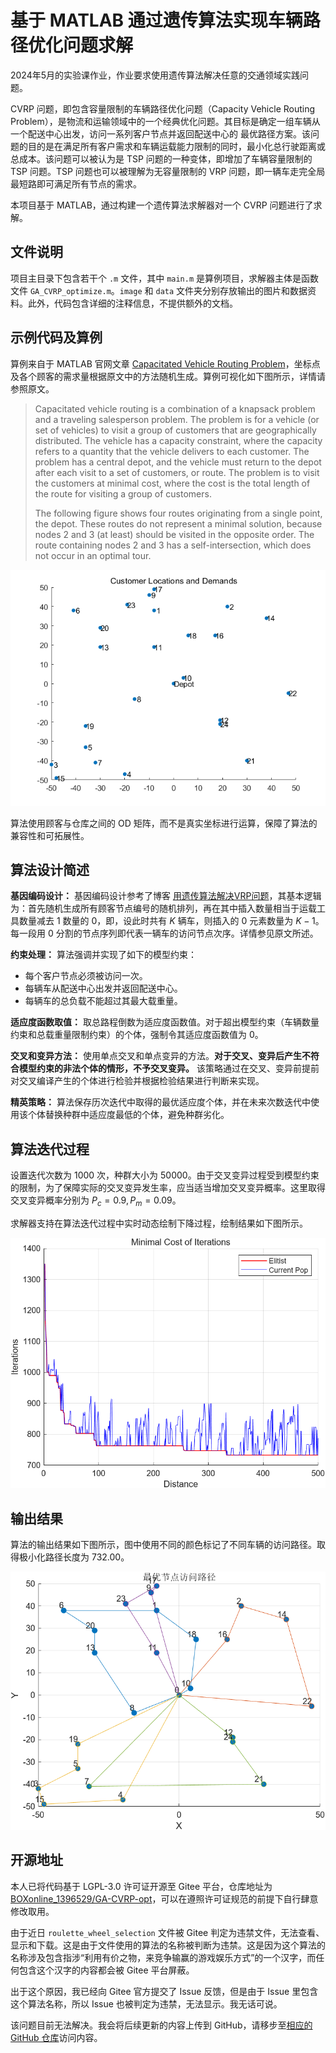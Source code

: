 # 基于 MATLAB 通过遗传算法实现车辆路径优化问题求解

2024年5月的实验课作业，作业要求使用遗传算法解决任意的交通领域实践问题。

CVRP 问题，即包含容量限制的车辆路径优化问题（Capacity Vehicle Routing Problem），是物流和运输领域中的一个经典优化问题。其目标是确定一组车辆从一个配送中心出发，访问一系列客户节点并返回配送中心的 最优路径方案。该问题的目的是在满足所有客户需求和车辆运载能力限制的同时，最小化总行驶距离或总成本。该问题可以被认为是 TSP 问题的一种变体，即增加了车辆容量限制的 TSP 问题。TSP 问题也可以被理解为无容量限制的 VRP 问题，即一辆车走完全局最短路即可满足所有节点的需求。

本项目基于 MATLAB，通过构建一个遗传算法求解器对一个 CVRP 问题进行了求解。

## 文件说明

项目主目录下包含若干个 `.m` 文件，其中 `main.m` 是算例项目，求解器主体是函数文件 `GA_CVRP_optimize.m`。`image` 和 `data` 文件夹分别存放输出的图片和数据资料。此外，代码包含详细的注释信息，不提供额外的文档。

## 示例代码及算例

算例来自于 MATLAB 官网文章 [Capacitated Vehicle Routing Problem](https://www.mathworks.com/help/matlab/math/quantum-capacitated-vehicle-routing.html)，坐标点及各个顾客的需求量根据原文中的方法随机生成。算例可视化如下图所示，详情请参照原文。

> Capacitated vehicle routing is a combination of a knapsack problem and a traveling salesperson problem. The problem is for a vehicle (or set of vehicles) to visit a group of customers that are geographically distributed. The vehicle has a capacity constraint, where the capacity refers to a quantity that the vehicle delivers to each customer. The problem has a central depot, and the vehicle must return to the depot after each visit to a set of customers, or route. The problem is to visit the customers at minimal cost, where the cost is the total length of the route for visiting a group of customers.
> 
> The following figure shows four routes originating from a single point, the depot. These routes do not represent a minimal solution, because nodes 2 and 3 (at least) should be visited in the opposite order. The route containing nodes 2 and 3 has a self-intersection, which does not occur in an optimal tour.

![算例可视化](./image/rand.png)

算法使用顾客与仓库之间的 OD 矩阵，而不是真实坐标进行运算，保障了算法的兼容性和可拓展性。

## 算法设计简述

**基因编码设计：** 基因编码设计参考了博客 [用遗传算法解决VRP问题](https://blog.csdn.net/panbaoran913/article/details/128250015)，其基本逻辑为：首先随机生成所有顾客节点编号的随机排列，再在其中插入数量相当于运载工具数量减去 1 数量的 0，即，设此时共有 $K$ 辆车，则插入的 0 元素数量为 $K - 1$。每一段用 0 分割的节点序列即代表一辆车的访问节点次序。详情参见原文所述。

**约束处理：** 算法强调并实现了如下的模型约束：

- 每个客户节点必须被访问一次。
- 每辆车从配送中心出发并返回配送中心。
- 每辆车的总负载不能超过其最大载重量。

**适应度函数取值：** 取总路程倒数为适应度函数值。对于超出模型约束（车辆数量约束和总载重量限制约束）的个体，强制令其适应度函数值为 0。

**交叉和变异方法：** 使用单点交叉和单点变异的方法。**对于交叉、变异后产生不符合模型约束的非法个体的情形，不予交叉变异。** 该策略通过在交叉、变异前提前对交叉编译产生的个体进行检验并根据检验结果进行判断来实现。

**精英策略：** 算法保存历次迭代中取得的最优适应度个体，并在未来次数迭代中使用该个体替换种群中适应度最低的个体，避免种群劣化。

## 算法迭代过程

设置迭代次数为 1000 次，种群大小为 50000。由于交叉变异过程受到模型约束的限制，为了保障实际的交叉变异发生率，应当适当增加交叉变异概率。这里取得交叉变异概率分别为 $P_c = 0.9, P_m = 0.09$。

求解器支持在算法迭代过程中实时动态绘制下降过程，绘制结果如下图所示。

![遗传算法中最小化路程的下降过程](./image/iterations.png)

## 输出结果

算法的输出结果如下图所示，图中使用不同的颜色标记了不同车辆的访问路径。取得极小化路径长度为 732.00。

![遗传算法的优化结果](./image/route.png)

## 开源地址

本人已将代码基于 LGPL-3.0 许可证开源至 Gitee 平台，仓库地址为 [BOXonline_1396529/GA-CVRP-opt](https://gitee.com/BOXonline_1396529/GA-CVRP-opt)，可以在遵照许可证规范的前提下自行肆意修改取用。

由于近日 `roulette_wheel_selection` 文件被 Gitee 判定为违禁文件，无法查看、显示和下载。这是由于文件使用的算法的名称被判断为违禁。这是因为这个算法的名称涉及包含指涉“利用有价之物，来竞争输赢的游戏娱乐方式”的一个汉字，而任何包含这个汉字的内容都会被 Gitee 平台屏蔽。

出于这个原因，我已经向 Gitee 官方提交了 Issue 反馈，但是由于 Issue 里包含这个算法名称，所以 Issue 也被判定为违禁，无法显示。我无话可说。

该问题目前无法解决。我会将后续更新的内容上传到 GitHub，请移步至[相应的 GitHub 仓库](https://github.com/GitHubonline1396529/GA-CVRP-opt)访问内容。